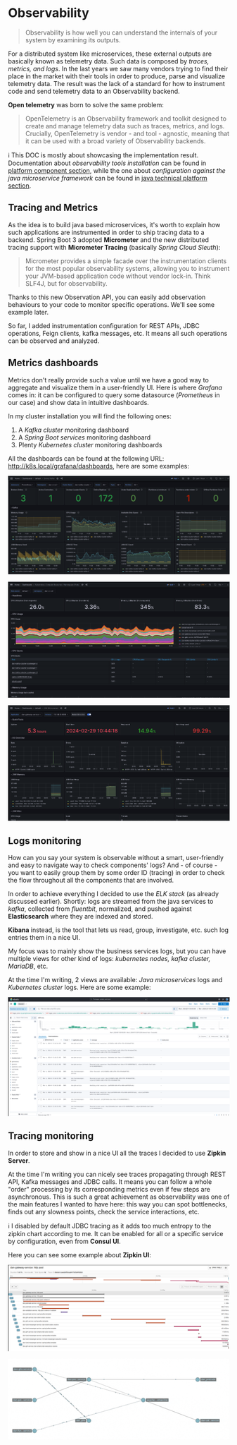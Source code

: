 # Observability

> Observability is how well you can understand the internals of your system by examining its outputs.

For a distributed system like microservices, these external outputs are basically known as telemetry data. Such data is
composed by _traces, metrics, and logs_.
In the last years we saw many vendors trying to find their place in the market with their tools in order to produce,
parse and visualize telemetry data.
The result was the lack of a standard for how to instrument code and send telemetry data to an Observability backend.

**Open telemetry** was born to solve the same problem:

> OpenTelemetry is an Observability framework and toolkit designed to create and manage telemetry data such as traces,
> metrics, and logs.
> Crucially, OpenTelemetry is vendor - and tool - agnostic, meaning that it can be used with a broad variety of
> Observability backends.

:information_source: This DOC is mostly about showcasing the implementation result.
Documentation about _observability tools installation_ can be found
in [platform component section](README_PLATFORM_COMPONENTS.md),
while the one about _configuration against the java microservice framework_ can be found
in [java technical platform section](README_JAVA_TECH_PLATFORM.md).

## Tracing and Metrics

As the idea is to build java based microservices, it's worth to explain how such applications are instrumented in order
to ship tracing data to a backend.
Spring Boot 3 adopted **Micrometer** and the new distributed tracing support with __Micrometer Tracing__ (basically
_Spring Cloud Sleuth_):

> Micrometer provides a simple facade over the instrumentation clients for the most popular observability systems,
> allowing you to instrument your JVM-based application
> code without vendor lock-in. Think SLF4J, but for observability.

Thanks to this new Observation API, you can easily add observation behaviours to your code to monitor specific
operations. We'll see some example later.

So far, I added instrumentation configuration for REST APIs, JDBC operations, Feign clients, kafka messages, etc.
It means all such operations can be observed and analyzed.

## Metrics dashboards

Metrics don't really provide such a value until we have a good way to aggregate and visualize them in a user-friendly
UI.
Here is where _Grafana_ comes in: it can be configured to query some datasource (_Prometheus_ in our case) and show data
in intuitive dashboards.

In my cluster installation you will find the following ones:

1) A _Kafka cluster_ monitoring dashboard
2) A _Spring Boot services_ monitoring dashboard
3) Plenty _Kubernetes cluster_ monitoring dashboards

All the dashboards can be found at the following URL: http://k8s.local/grafana/dashboards, here are some examples:

![Grafana dashboard - Kafka cluster](docs/media/metrics/dashboard-kafka-cluster.png)

![Grafana dashboard - Kubernetes namespaces](docs/media/metrics/dashboard-kubernetes-namespaces.png)

![Grafana dashboard - Spring Boot services](docs/media/metrics/dashboard-spring-boot-services.png)

## Logs monitoring

How can you say your system is observable without a smart, user-friendly and easy to navigate way to check components'
logs?
And - of course - you want to easily group them by some order ID (tracing) in order to check the flow throughout all the
components that are involved.

In order to achieve everything I decided to use the _ELK stack_ (as already discussed earlier).
Shortly: logs are streamed from the java services to _kafka_, collected from _fluentbit_, normalized,
and pushed against **Elasticsearch** where they are indexed and stored.

**Kibana** instead, is the tool that lets us read, group, investigate, etc. such log entries them in a nice UI.

My focus was to mainly show the business services logs, but you can have multiple views for other kind of logs:
_kubernetes nodes, kafka cluster, MariaDB_, etc.

At the time I'm writing, 2 views are available: _Java microservices_ logs and _Kubernetes cluster_ logs. Here are some
example:

![Kibana - Java services logs](docs/media/logging/kibana-java-services.png)

## Tracing monitoring

In order to store and show in a nice UI all the traces I decided to use **Zipkin Server**.

At the time I'm writing you can nicely see traces propagating through REST API, Kafka messages and JDBC calls.
It means you can follow a whole "order" processing by its corresponding metrics even if few steps are asynchronous.
This is such a great achievement as observability was one of the main features I wanted to have here:
this way you can spot bottlenecks, finds out any slowness points, check the service interactions, etc.

:information_source: I disabled by default JDBC tracing as it adds too much entropy to the zipkin chart according to me.
It can be enabled for all or a specific service by configuration, even from **Consul UI**.

Here you can see some example about **Zipkin UI**:

![Tracing - Business case example whole flow](docs/media/tracing/tracing-whole-flow.png)

![Tracing - Dependencies chart](docs/media/tracing/tracing-dependency-chart.gif)
